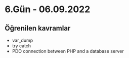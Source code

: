 # 6.Gün - 06.09.2022

## Öğrenilen kavramlar

- var_dump
- try catch
- PDO connection between PHP and a database server

